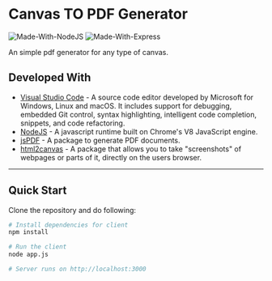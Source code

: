 # Canvas TO PDF Generator

![Made-With-NodeJS](https://img.shields.io/badge/Made_with-NodeJS-informational?style=for-the-badge&logo=javascript) ![Made-With-Express](https://img.shields.io/badge/Made_with-Express-informational?style=for-the-badge&logo=express)

An simple pdf generator for any type of canvas.

## Developed With

* [Visual Studio Code](https://code.visualstudio.com/) - A source code editor developed by Microsoft for Windows, Linux and macOS. It includes support for debugging, embedded Git control, syntax highlighting, intelligent code completion, snippets, and code refactoring.
* [NodeJS](https://nodejs.org/en/) - A javascript runtime built on Chrome's V8 JavaScript engine.
* [jsPDF](https://www.npmjs.com/package/jspdf) - A package to generate PDF documents.
* [html2canvas](https://www.npmjs.com/package/html2canvas) - A package that allows you to take "screenshots" of webpages or parts of it, directly on the users browser.

---

## Quick Start

Clone the repository and do following:

```bash
# Install dependencies for client
npm install

# Run the client 
node app.js

# Server runs on http://localhost:3000
```

